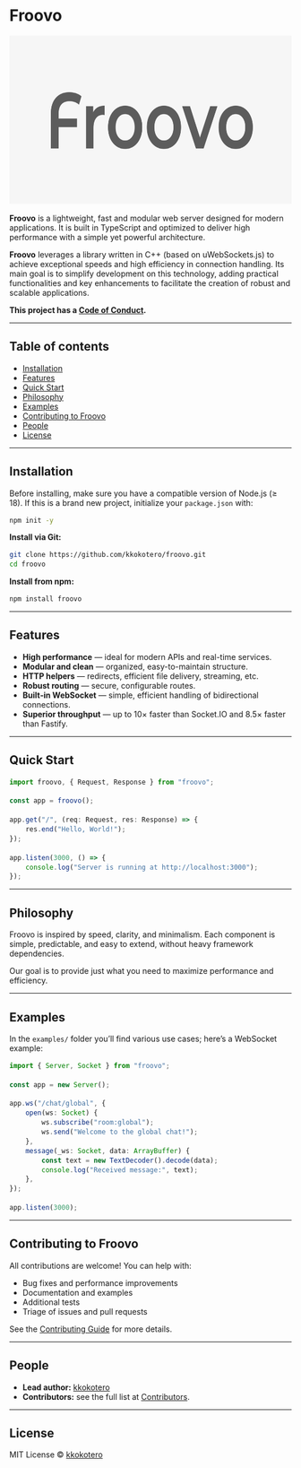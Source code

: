 # Froovo

<img src="./misc/banner.svg" height="300"/>

**Froovo** is a lightweight, fast and modular web server designed for modern applications. It is built in TypeScript and optimized to deliver high performance with a simple yet powerful architecture.

**Froovo** leverages a library written in C++ (based on uWebSockets.js) to achieve exceptional speeds and high efficiency in connection handling. Its main goal is to simplify development on this technology, adding practical functionalities and key enhancements to facilitate the creation of robust and scalable applications.

**This project has a [Code of Conduct](./CODE_OF_CONDUCT.md).**

---

## Table of contents

- [Installation](#installation)
- [Features](#features)
- [Quick Start](#quick-start)
- [Philosophy](#philosophy)
- [Examples](#examples)
- [Contributing to Froovo](#contributing-to-froovo)
- [People](#people)
- [License](#license)

---

## Installation

Before installing, make sure you have a compatible version of Node.js (≥ 18). If this is a brand new project, initialize your `package.json` with:

```bash
npm init -y
```

**Install via Git:**

```bash
git clone https://github.com/kkokotero/froovo.git
cd froovo
```

**Install from npm:**

```bash
npm install froovo
```

---

## Features

- **High performance** — ideal for modern APIs and real-time services.
- **Modular and clean** — organized, easy-to-maintain structure.
- **HTTP helpers** — redirects, efficient file delivery, streaming, etc.
- **Robust routing** — secure, configurable routes.
- **Built‑in WebSocket** — simple, efficient handling of bidirectional connections.
- **Superior throughput** — up to 10× faster than Socket.IO and 8.5× faster than Fastify.

---

## Quick Start

```ts
import froovo, { Request, Response } from "froovo";

const app = froovo();

app.get("/", (req: Request, res: Response) => {
    res.end("Hello, World!");
});

app.listen(3000, () => {
    console.log("Server is running at http://localhost:3000");
});
```

---

## Philosophy

Froovo is inspired by speed, clarity, and minimalism. Each component is simple, predictable, and easy to extend, without heavy framework dependencies.

Our goal is to provide just what you need to maximize performance and efficiency.

---

## Examples

In the `examples/` folder you’ll find various use cases; here’s a WebSocket example:

```ts
import { Server, Socket } from "froovo";

const app = new Server();

app.ws("/chat/global", {
    open(ws: Socket) {
        ws.subscribe("room:global");
        ws.send("Welcome to the global chat!");
    },
    message(_ws: Socket, data: ArrayBuffer) {
        const text = new TextDecoder().decode(data);
        console.log("Received message:", text);
    },
});

app.listen(3000);
```

---

## Contributing to Froovo

All contributions are welcome! You can help with:

- Bug fixes and performance improvements
- Documentation and examples
- Additional tests
- Triage of issues and pull requests

See the [Contributing Guide](CONTRIBUTING.md) for more details.

---

## People

- **Lead author:** [kkokotero](https://github.com/kkokotero)
- **Contributors:** see the full list at [Contributors](https://github.com/kkokotero/froovo/graphs/contributors).

---

## License

MIT License © [kkokotero](https://github.com/kkokotero)

[CODE_OF_CONDUCT]: ./CODE_OF_CONDUCT.md
